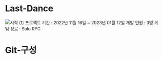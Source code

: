 # Last-Dance
![시작 (1)](https://user-images.githubusercontent.com/108743218/227779416-408c9000-ec9d-47e4-a2a9-d41be69c6725.png)
프로젝트 기간 : 2022년 11월 16일 ~ 2023년 01월 12일
개발 인원 : 3명
게임 장르 : Solo RPG

# Git-구성
